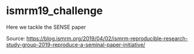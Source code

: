 # ismrm19_challenge
Here we tackle the SENSE paper

Source:
https://blog.ismrm.org/2019/04/02/ismrm-reproducible-research-study-group-2019-reproduce-a-seminal-paper-initiative/
